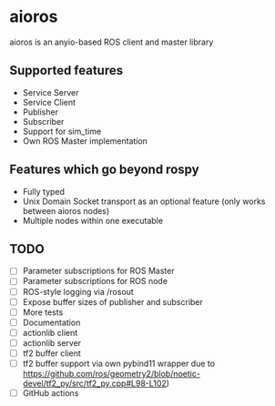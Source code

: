 # aioros
aioros is an anyio-based ROS client and master library

## Supported features
- Service Server
- Service Client
- Publisher
- Subscriber
- Support for sim_time
- Own ROS Master implementation

## Features which go beyond rospy
- Fully typed
- Unix Domain Socket transport as an optional feature (only works between aioros nodes)
- Multiple nodes within one executable

## TODO
- [ ] Parameter subscriptions for ROS Master
- [ ] Parameter subscriptions for ROS node
- [ ] ROS-style logging via /rosout
- [ ] Expose buffer sizes of publisher and subscriber
- [ ] More tests
- [ ] Documentation
- [ ] actionlib client
- [ ] actionlib server
- [ ] tf2 buffer client
- [ ] tf2 buffer support via own pybind11 wrapper due to https://github.com/ros/geometry2/blob/noetic-devel/tf2_py/src/tf2_py.cpp#L98-L102)
- [ ] GitHub actions